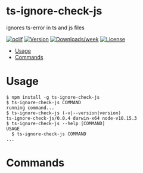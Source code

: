 ts-ignore-check-js
==================

ignores ts-error in ts and js files

[![oclif](https://img.shields.io/badge/cli-oclif-brightgreen.svg)](https://oclif.io)
[![Version](https://img.shields.io/npm/v/ts-ignore-check-js.svg)](https://npmjs.org/package/ts-ignore-check-js)
[![Downloads/week](https://img.shields.io/npm/dw/ts-ignore-check-js.svg)](https://npmjs.org/package/ts-ignore-check-js)
[![License](https://img.shields.io/npm/l/ts-ignore-check-js.svg)](https://github.com/vbUNext/ts-ignore-check-js/blob/master/package.json)

<!-- toc -->
* [Usage](#usage)
* [Commands](#commands)
<!-- tocstop -->
# Usage
<!-- usage -->
```sh-session
$ npm install -g ts-ignore-check-js
$ ts-ignore-check-js COMMAND
running command...
$ ts-ignore-check-js (-v|--version|version)
ts-ignore-check-js/0.0.4 darwin-x64 node-v10.15.3
$ ts-ignore-check-js --help [COMMAND]
USAGE
  $ ts-ignore-check-js COMMAND
...
```
<!-- usagestop -->
# Commands
<!-- commands -->

<!-- commandsstop -->
